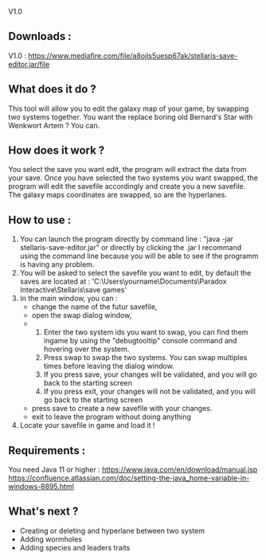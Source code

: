 V1.0


Downloads :
-
V1.0 : https://www.mediafire.com/file/a8ojls5uesp67ak/stellaris-save-editor.jar/file

What does it do ?
-
This tool will allow you to edit the galaxy map of your game, by swapping two systems together.
You want the replace boring old Bernard's Star with Wenkwort Artem ? You can.

How does it work ?
-
You select the save you want edit, the program will extract the data from your save.
Once you have selected the two systems you want swapped, the program will edit the savefile accordingly and create you
a new savefile. The galaxy maps coordinates are swapped, so are the hyperlanes.

How to use :
-
1) You can launch the program directly by command line : "java -jar stellaris-save-editor.jar" or directly by clicking the .jar
I recommand using the command line because you will be able to see if the programm is having any problem.
2) You will be asked to select the savefile you want to edit, by default the saves are located at : 'C:\Users\yourname\Documents\Paradox Interactive\Stellaris\save games'
3) In the main window, you can :
   - change the name of the futur savefile,
   - open the swap dialog window,
   - 1) Enter the two system ids you want to swap, you can find them ingame by using the "debugtooltip" console command and hovering over the system.
     2) Press swap to swap the two systems. You can swap multiples times before leaving the dialog window.
     3) If you press save, your changes will be validated, and you will go back to the starting screen
     4) If you press exit, your changes will not be validated, and you will go back to the starting screen
   - press save to create a new savefile with your changes. 
   - exit to leave the program without doing anything
4) Locate your savefile in game and load it !


Requirements : 
-
You need Java 11 or higher : https://www.java.com/en/download/manual.jsp
https://confluence.atlassian.com/doc/setting-the-java_home-variable-in-windows-8895.html

What's next ?
-
- Creating or deleting and hyperlane between two system
- Adding wormholes
- Adding species and leaders traits